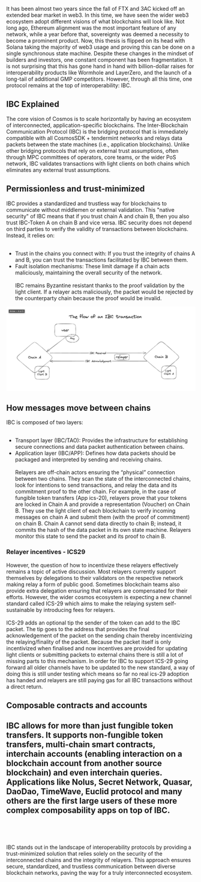 
It has been almost two years since the fall of FTX and 3AC kicked off an extended bear market in web3. In this time, we have seen the wider web3 ecosystem adopt different visions of what blockchains will look like. Not long ago, Ethereum alignment was the most important feature of any network, while a year before that, sovereignty was deemed a necessity to become a prominent product. Now, this thesis is flipped on its head with Solana taking the majority of web3 usage and proving this can be done on a single synchronous state machine. Despite these changes in the mindset of builders and investors, one constant component has been fragmentation. It is not surprising that this has gone hand in hand with billion-dollar raises for interoperability products like Wormhole and LayerZero, and the launch of a long-tail of additional GMP competitors. However, through all this time, one protocol remains at the top of interoperability: IBC.

## IBC Explained
The core vision of Cosmos is to scale horizontally by having an ecosystem of interconnected, application-specific blockchains. The Inter-Blockchain Communication Protocol (IBC) is the bridging protocol that is immediately compatible with all CosmosSDK + tendermint networks and relays data packets between the state machines (i.e., application blockchains). Unlike other bridging protocols that rely on external trust assumptions, often through MPC committees of operators, core teams, or the wider PoS network, IBC validates transactions with light clients on both chains which eliminates any external trust assumptions.

## Permissionless and trust-minimized
IBC provides a standardized and trustless way for blockchains to communicate without middlemen or external validation. This "native security" of IBC means that if you trust chain A and chain B, then you also trust IBC-Token A on chain B and vice versa. IBC security does not depend on third parties to verify the validity of transactions between blockchains. Instead, it relies on:
<br/><br/>
- Trust in the chains you connect with: If you trust the integrity of chains A and B, you can trust the transactions facilitated by IBC between them.
- Fault isolation mechanisms: These limit damage if a chain acts maliciously, maintaining the overall security of the network.
<br/><br/>
IBC remains Byzantine resistant thanks to the proof validation by the light client. If a relayer acts maliciously, the packet would be rejected by the counterparty chain because the proof would be invalid.

![image_IBC_flow](https://github.com/LavenderFive/blogs/blob/master/images/blog/IBC_1.png?raw=true)

## How messages move between chains
IBC is composed of two layers:
<br/><br/>
- Transport layer (IBC/TAO): Provides the infrastructure for establishing secure connections and data packet authentication between chains.
- Application layer (IBC/APP): Defines how data packets should be packaged and interpreted by sending and receiving chains.
<br/><br/>
Relayers are off-chain actors ensuring the “physical” connection between two chains. They scan the state of the interconnected chains, look for intentions to send transactions, and relay the data and its commitment proof to the other chain. For example, in the case of fungible token transfers (App ics-20), relayers prove that your tokens are locked in Chain A and provide a representation (Voucher) on Chain B. They use the light client of each blockchain to verify incoming messages on chain A and submit them (with the proof of commitment) on chain B. Chain A cannot send data directly to chain B; instead, it commits the hash of the data packet in its own state machine. Relayers monitor this state to send the packet and its proof to chain B.

### Relayer incentives - ICS29
However, the question of how to incentivize these relayers effectively remains a topic of active discussion. Most relayers currently support themselves by delegations to their validators on the respective network making relay a form of public good. Sometimes blockchain teams also provide extra delegation ensuring that relayers are compensated for their efforts. However, the wider cosmos ecosystem is expecting a new channel standard called ICS-29 which aims to make the relaying system self-sustainable by introducing fees for relayers.
<br/><br/>
ICS-29 adds an optional tip the sender of the token can add to the IBC packet. The tip goes to the address that provides the final acknowledgement of the packet on the sending chain thereby incentivizing the relaying/finality of the packet. Because the packet itself is only incentivized when finalised and now incentives are provided for updating light clients or submitting packets to external chains there is still a lot of missing parts to this mechanism. In order for IBC to support ICS-29 going forward all older channels have to be updated to the new standard, a way of doing this is still under testing which means so far no real ics-29 adoption has handed and relayers are still paying gas for all IBC transactions without a direct return.


## Composable contracts and accounts
IBC allows for more than just fungible token transfers. It supports non-fungible token transfers, multi-chain smart contracts, interchain accounts (enabling interaction on a blockchain account from another source blockchain) and even interchain queries. Applications like Nolus, Secret Network, Quasar, DaoDao, TimeWave, Euclid protocol and many others are the first large users of these more complex composability apps on top of IBC. 
<br/><br/>
----
<br/><br/>
IBC stands out in the landscape of interoperability protocols by providing a trust-minimized solution that relies solely on the security of the interconnected chains and the integrity of relayers. This approach ensures secure, standardized, and trustless communication between diverse blockchain networks, paving the way for a truly interconnected ecosystem.
